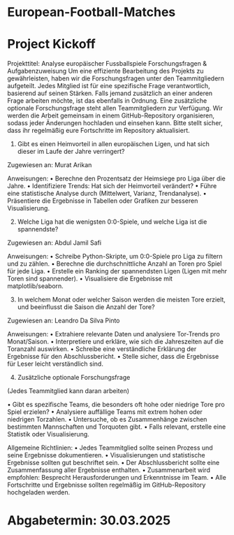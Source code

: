 # European-Football-Matches
# Project Kickoff

Projekttitel: Analyse europäischer Fussballspiele
Forschungsfragen & Aufgabenzuweisung
Um eine effiziente Bearbeitung des Projekts zu gewährleisten, haben wir die Forschungsfragen unter den Teammitgliedern aufgeteilt. Jedes Mitglied ist für eine spezifische Frage verantwortlich, basierend auf seinen Stärken. Falls jemand zusätzlich an einer anderen Frage arbeiten möchte, ist das ebenfalls in Ordnung. Eine zusätzliche optionale Forschungsfrage steht allen Teammitgliedern zur Verfügung.
Wir werden die Arbeit gemeinsam in einem GitHub-Repository organisieren, sodass jeder Änderungen hochladen und einsehen kann. Bitte stellt sicher, dass ihr regelmäßig eure Fortschritte im Repository aktualisiert.

1) Gibt es einen Heimvorteil in allen europäischen Ligen, und hat sich dieser im Laufe der Jahre verringert?

Zugewiesen an: Murat Arikan 

Anweisungen:
•	Berechne den Prozentsatz der Heimsiege pro Liga über die Jahre.
•	Identifiziere Trends: Hat sich der Heimvorteil verändert?
•	Führe eine statistische Analyse durch (Mittelwert, Varianz, Trendanalyse).
•	Präsentiere die Ergebnisse in Tabellen oder Grafiken zur besseren Visualisierung.

2) Welche Liga hat die wenigsten 0:0-Spiele, und welche Liga ist die spannendste?
   
Zugewiesen an: Abdul Jamil Safi 

Anweisungen:
•	Schreibe Python-Skripte, um 0:0-Spiele pro Liga zu filtern und zu zählen.
•	Berechne die durchschnittliche Anzahl an Toren pro Spiel für jede Liga.
•	Erstelle ein Ranking der spannendsten Ligen (Ligen mit mehr Toren sind spannender).
•	Visualisiere die Ergebnisse mit matplotlib/seaborn.

3) In welchem Monat oder welcher Saison werden die meisten Tore erzielt, und beeinflusst die Saison die Anzahl der Tore?
   
Zugewiesen an: Leandro Da Silva Pinto 

Anweisungen:
•	Extrahiere relevante Daten und analysiere Tor-Trends pro Monat/Saison.
•	Interpretiere und erkläre, wie sich die Jahreszeiten auf die Toranzahl auswirken.
•	Schreibe eine verständliche Erklärung der Ergebnisse für den Abschlussbericht.
•	Stelle sicher, dass die Ergebnisse für Leser leicht verständlich sind.


4) Zusätzliche optionale Forschungsfrage
   
(Jedes Teammitglied kann daran arbeiten)

•	Gibt es spezifische Teams, die besonders oft hohe oder niedrige Tore pro Spiel erzielen?
•	Analysiere auffällige Teams mit extrem hohen oder niedrigen Torzahlen.
•	Untersuche, ob es Zusammenhänge zwischen bestimmten Mannschaften und Torquoten gibt.
•	Falls relevant, erstelle eine Statistik oder Visualisierung.

Allgemeine Richtlinien:
•	Jedes Teammitglied sollte seinen Prozess und seine Ergebnisse dokumentieren.
•	Visualisierungen und statistische Ergebnisse sollten gut beschriftet sein.
•	Der Abschlussbericht sollte eine Zusammenfassung aller Ergebnisse enthalten.
•	Zusammenarbeit wird empfohlen: Besprecht Herausforderungen und Erkenntnisse im Team.
•	Alle Fortschritte und Ergebnisse sollten regelmäßig im GitHub-Repository hochgeladen werden.
# Abgabetermin: 30.03.2025
